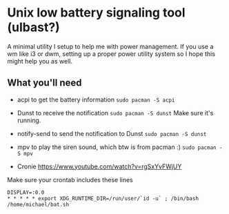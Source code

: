 # Unix low battery signaling tool (ulbast?)
A minimal utility I setup to help me with power management. If you use a wm like i3 or dwm, setting up a proper power utility system so I hope this might help you as well.

## What you'll need
* acpi to get the battery information
```sudo pacman -S acpi```
* Dunst to receive the notification
```sudo pacman -S dunst```
Make sure it's running.

* notify-send to send the notification to Dunst
```sudo pacman -S dunst```
* mpv to play the siren sound, which btw is from pacman :)
``` sudo pacman -S mpv ```
* Cronie https://www.youtube.com/watch?v=rgSxYvFWjUY

Make sure your crontab includes these lines
```
DISPLAY=:0.0
* * * * * export XDG_RUNTIME_DIR=/run/user/`id -u` ; /bin/bash /home/michael/bat.sh
 ```

